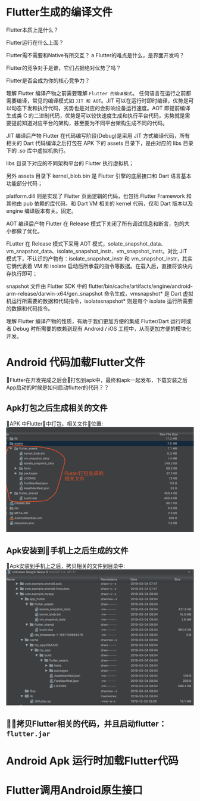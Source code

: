 # Flutter生成的编译文件
Flutter本质上是什么？

Flutter运行在什么上面？

Flutter需不需要和Native有所交互？
a
Flutter的难点是什么，是界面开发吗？

Flutter的竞争对手是谁，它们占据绝对优势了吗？

Flutter是否会成为你的核心竞争力？



理解 Flutter 编译产物之前需要理解 `Flutter 的编译模式`。 任何语言在运行之前都需要编译，常见的编译模式如 `JIT 和 AOT`。JIT 可以在运行时即时编译，优势是可以动态下发和执行代码，劣势也是对应的会影响设备运行速度。AOT 即提前编译生成类 C 的二进制代码，优势是可以较快速度生成和执行平台代码，劣势就是需要提前知道对应平台的架构，甚至要为不同平台架构生成不同的代码。

JIT 编译后产物
Flutter 在代码编写阶段(Debug)是采用 JIT 方式编译代码，所有相关的 Dart 代码编译之后打包在 APK 下的 assets 目录下，是由对应的 libs 目录下的 .so 库中虚拟机执行。

libs 目录下对应的不同架构平台的 Flutter 执行虚拟机；

另外 assets 目录下 kernel_blob.bin 是 Flutter 引擎的底层接口和 Dart 语言基本功能部分代码；

platform.dill 则是实现了 Flutter 页面逻辑的代码，也包括 Flutter Framework 和其他由 pub 依赖的库代码，和 Dart VM 相关的 kernel 代码，仅和 Dart 版本以及 engine 编译版本有关。固定。

AOT 编译后产物
Flutter 在 Release 模式下关闭了所有调试信息和断言，包的大小都做了优化。

FLutter 在 Release 模式下采用 AOT 模式，solate_snapshot_data、vm_snapshot_data、isolate_snapshot_instr、vm_snapshot_instr。对比 JIT 模式下，不认识的产物有：isolate_snapshot_instr 和 vm_snapshot_instr，其实它俩代表着 VM 和 isolate 启动后所承载的指令等数据。在载入后，直接将该块内存执行即可；

snapshot 文件由 Flutter SDK 中的 flutter/bin/cache/artifacts/engine/android-arm-release/darwin-x64/gen_snapshot 命令生成，vmsnapshot* 是 Dart 虚拟机运行所需要的数据和代码指令，isolatesnapshot* 则是每个 isolate 运行所需要的数据和代码指令。

理解 Flutter 编译产物的性质，有助于我们更加方便的集成 Flutter/Dart 运行时或者 Debug 时所需要的依赖到现有 Android / iOS 工程中，从而更加方便的模块化开发。


#  Android 代码加载Flutter文件
Flutter在开发完成之后会打包到apk中，最终和apk一起发布，下载安装之后App启动的时候是如何启动flutter的代码？？

## Apk打包之后生成相关的文件
APK 中Flutter中打包，相关文件位置:
![pic](../../assets/images/android/flutter/flutterpackagestruction.png)

## Apk安装到手机上之后生成的文件
Apk安装到手机上之后，拷贝相关的文件到目录中:
![pic](../../assets/images/android/flutter/devicedir.png)

## 拷贝Flutter相关的代码，并且启动flutter：`flutter.jar`



# Android Apk 运行时加载Flutter代码
# Flutter调用Android原生接口
